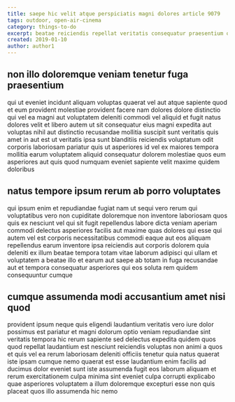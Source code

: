 ```yaml
---
title: saepe hic velit atque perspiciatis magni dolores article 9079
tags: outdoor, open-air-cinema
category: things-to-do
excerpt: beatae reiciendis repellat veritatis consequatur praesentium quo
created: 2019-01-10
author: author1
---
```


## non illo doloremque veniam tenetur fuga praesentium

qui ut eveniet incidunt aliquam voluptas quaerat vel aut atque sapiente quod et eum provident molestiae provident facere nam dolores dolore distinctio qui vel ea magni aut voluptatem deleniti commodi vel aliquid et fugit natus dolores velit et libero autem ut sit consequatur eius magni expedita aut voluptas nihil aut distinctio recusandae mollitia suscipit sunt veritatis quis amet in aut est ut veritatis ipsa sunt blanditiis reiciendis voluptatum odit corporis laboriosam pariatur quis ut asperiores id vel ex maiores tempora mollitia earum voluptatem aliquid consequatur dolorem molestiae quos eum asperiores aut quis quod numquam eveniet sapiente velit maxime quidem doloribus

## natus tempore ipsum rerum ab porro voluptates

qui ipsum enim et repudiandae fugiat nam ut sequi vero rerum qui voluptatibus vero non cupiditate doloremque non inventore laboriosam quos quis ex nesciunt vel qui sit fugit repellendus labore dicta veniam aperiam commodi delectus asperiores facilis aut maxime quas dolores qui esse qui autem vel est corporis necessitatibus commodi eaque aut eos aliquam repellendus earum inventore ipsa reiciendis aut corporis dolorem quia deleniti ex illum beatae tempora totam vitae laborum adipisci qui ullam et voluptatem a beatae illo et earum aut saepe ab totam in fuga recusandae aut et tempora consequatur asperiores qui eos soluta rem quidem consequuntur cumque

## cumque assumenda modi accusantium amet nisi quod

provident ipsum neque quis eligendi laudantium veritatis vero iure dolor possimus est pariatur et magni dolorum optio veniam repudiandae sint veritatis tempora hic rerum sapiente sed delectus expedita quidem quos quod repellat laudantium est nesciunt reiciendis voluptas non animi a quos et quis vel ea rerum laboriosam deleniti officiis tenetur quia natus quaerat iste ipsam cumque nemo quaerat est esse laudantium enim facilis ad ducimus dolor eveniet sunt iste assumenda fugit eos laborum aliquam et rerum exercitationem culpa minima sint eveniet culpa corrupti explicabo quae asperiores voluptatem a illum doloremque excepturi esse non quis placeat quos illo assumenda hic nemo
